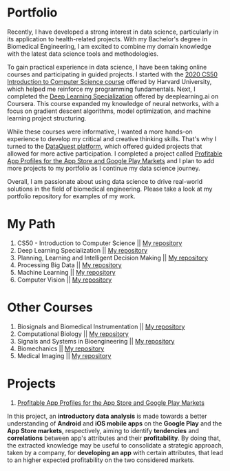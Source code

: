 # Portfolio

Recently, I have developed a strong interest in data science, particularly in its application to health-related projects. With my Bachelor's degree in Biomedical Engineering, I am excited to combine my domain knowledge with the latest data science tools and methodologies.

To gain practical experience in data science, I have been taking online courses and participating in guided projects. I started with the [2020 CS50 Introduction to Computer Science course](https://cs50.harvard.edu/x/2020/) offered by Harvard University, which helped me reinforce my programming fundamentals. Next, I completed the [Deep Learning Specialization](https://www.coursera.org/specializations/deep-learning) offered by deeplearning.ai on Coursera. This course expanded my knowledge of neural networks, with a focus on gradient descent algorithms, model optimization, and machine learning project structuring.

While these courses were informative, I wanted a more hands-on experience to develop my critical and creative thinking skills. That's why I turned to the [DataQuest platform](https://www.dataquest.io/), which offered guided projects that allowed for more active participation. I completed a project called [Profitable App Profiles for the App Store and Google Play Markets](https://github.com/marianamourao-37/Data-Science-Portfolio/blob/master/Profitable%20App%20Profiles%20for%20the%20App%20Store%20and%20Google%20Play%20Markets.ipynb) and I plan to add more projects to my portfolio as I continue my data science journey.

Overall, I am passionate about using data science to drive real-world solutions in the field of biomedical engineering. Please take a look at my portfolio repository for examples of my work.

# My Path 

1. CS50 - Introduction to Computer Science || [My repository](https://github.com/marianamourao-37/Harvard-CS50-Projects)
2. Deep Learning Specialization || [My repository](https://github.com/marianamourao-37/Deep-Learning-ia.deeplearning-Specialization)
3. Planning, Learning and Intelligent Decision Making || [My repository](https://github.com/marianamourao-37/Reinforcement-Learning-Course)
4. Processing Big Data || [My repository](https://github.com/marianamourao-37/Processing-Big-Data)
5. Machine Learning || [My repository](https://github.com/marianamourao-37/Machine-Learning)
6. Computer Vision || [My repository](https://github.com/marianamourao-37/Image-Processing-and-Vision)

# Other Courses 
1. Biosignals and Biomedical Instrumentation || [My repository](https://github.com/marianamourao-37/Biosignals-and-Biomedical-Instrumentation)
2. Computational Biology || [My repository](https://github.com/marianamourao-37/Computational-Biology)
3. Signals and Systems in Bioengineering || [My repository](https://github.com/marianamourao-37/Signals-and-Systems-in-Bioengineering)
4. Biomechanics || [My repository](https://github.com/marianamourao-37/Biomechanics)
5. Medical Imaging || [My repository](https://github.com/marianamourao-37/Medical-Imaging)



# Projects

1. [Profitable App Profiles for the App Store and Google Play Markets](https://github.com/marianamourao-37/Data-Science-Portfolio/blob/master/Profitable%20App%20Profiles%20for%20the%20App%20Store%20and%20Google%20Play%20Markets.ipynb)

In this project, an **introductory data analysis** is made towards a better understanding of **Android** and **iOS mobile apps** on the **Google Play** and the **App 
Store markets**, respectively, aiming to identify **tendencies** and **correlations** between app's attributes and their **profitability**. By doing that, the extracted 
knowledge may be useful to consolidate a strategic approach, taken by a company, for **developing an app** with certain attributes, that lead to an higher expected 
profitability on the two considered markets.
